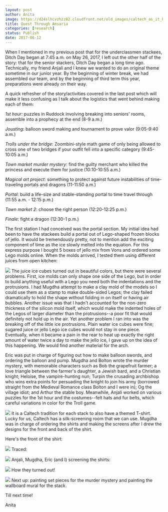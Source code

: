```yaml
---
layout: post
author: Anita
image: https://d24slhcvzhzz82.cloudfront.net/old_images/caltech_as_it_happens/6a0105349b8251970b01bb09a37db2970d.jpg
title: Quest Through Amsaria
categories: [research]
status: Publish
date: 2017-06-12
---
```



When I mentioned in my previous post that for the underclassmen stackees, Ditch Day began at 7:45 a.m. on May 26, 2017, I left out the other half of the story: that for the senior stackers, Ditch Day began a long time ago. Technically, my friend Anjali and I knew we wanted to do an original theme sometime in our junior year. By the beginning of winter break, we had assembled our team, and by the beginning of third term this year, preparations were already on their way.

A quick refresher of the story/activities covered in the last post which will make it less confusing as I talk about the logistics that went behind making each of them:

*1st hour:* puzzles in Ruddock involving breaking into seniors' rooms, assemble into a prophecy at the end (8-9 a.m.)

*Jousting*: balloon sword making and tournament to prove valor (9:05-9:40 a.m.)

*Trolls under the bridge*: Zoombini-style math game of only being allowed to cross one of two bridges if your outfit fell into a specific category (9:45-10:05 a.m.)

*Town market murder mystery*: find the guilty merchant who killed the princess and execute them for justice (10:10-10:55 a.m.)

*Magical art project*: something to protect against future instabilities of time-traveling portals and dragons (11-11:50 a.m.)

*Portal*: build a life-size and stable-standing portal to time travel through (11:55 a.m. - 12:15 p.m.)

*Town market 2*: choose the right person (12:20-12:25 p.m.)

*Finale*: fight a dragon (12:30-1 p.m.)

The first station I had conceived was the portal section. My initial idea had been to have the stackees build a portal out of Lego-shaped frozen blocks of jello. It would be tremendously pretty, not to mention add the exciting component of time as the ice slowly melted into the equation. For this express purpose I bought 5 boxes of jello mix from Vons and ordered some Lego molds online. When the molds arrived, I tested them using different juices from open kitchen:


![](https://d24slhcvzhzz82.cloudfront.net/old_images/caltech_as_it_happens/6a0105349b8251970b01bb09a37dee970d.jpg)
The juice ice cubes turned out in beautiful colors, but there were several problems. First, ice molds can only shape one side of the Lego, but in order to build anything useful with a Lego you need both the indentations and the protrusions. I had Mugdha attempt to make a clay mold of the models so I could use them as a stamp to make double-sided Legos; the clay failed dramatically to hold the shape without folding in on itself or having air bubbles. Another issue was that I hadn't accounted for the non-zero thickness of the silicon mold itself, which would make the indented holes of the Legos of larger diameter than the protrusions--a poor fit that would definitely not hold up in the air. Yet another problem I ran into was the breaking off of the little ice protrusions. Plain water ice cubes were fine; sugared juice or jello Lego ice cubes would not stay in one piece. Eventually, when it became a pain in the rear to heat up exactly the right amount of water twice a day to make the jello ice, I gave up on the idea of this happening. We would find another material for the arch.

Eric was put in charge of figuring out how to make balloon swords, and ordering the balloon and pump. Mugdha and Bolton wrote the murder mystery, with memorable characters such as Bob the grapefruit farmer; a love triangle between the farmer's daughter, a Jewish bard, and a Christian knight; Heloise, the vampire-hunting nun; Turpin the crusading archbishop who wins extra points for persuading the knight to join his army (borrowed straight from the Medieval Romance class Bolton and I were in); Og the village idiot; and Arthur the stable boy. Meanwhile, Anjali worked on various puzzles for the 1st hour and the costumes--felt hats and fur belts, which careful variations in color for the Troll game.


![](https://d24slhcvzhzz82.cloudfront.net/old_images/caltech_as_it_happens/6a0105349b8251970b01b8d28a9658970c.jpg)
It is a Caltech tradition for each stack to also have a themed T-shirt. Lucky for us, Caltech has a silk-screening room that we can use. Mugdha was in charge of ordering the shirts and making the screens after I drew the designs for the front and back of the shirt.

Here's the front of the shirt:

![](https://d24slhcvzhzz82.cloudfront.net/old_images/caltech_as_it_happens/6a0105349b8251970b01bb09a37e16970d.jpg)
Traced:

![](https://d24slhcvzhzz82.cloudfront.net/old_images/caltech_as_it_happens/6a0105349b8251970b01b8d28a964a970c.jpg)
Anjali, Mugdha, Eric (and I) screening the shirts:

![](https://d24slhcvzhzz82.cloudfront.net/old_images/caltech_as_it_happens/6a0105349b8251970b01b7c9007099970b.jpg)
How they turned out!

![](https://d24slhcvzhzz82.cloudfront.net/old_images/caltech_as_it_happens/6a0105349b8251970b01bb09a37e2f970d.jpg)
Next up: painting set pieces for the murder mystery and painting the wallboard mural for the stack.

Till next time!

Anita

